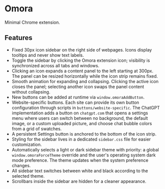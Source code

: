 # Omora

Minimal Chrome extension.

## Features

- Fixed 30px icon sidebar on the right side of webpages. Icons display tooltips and never show text labels.
- Toggle the sidebar by clicking the Omora extension icon; visibility is synchronized across all tabs and windows.
- Clicking an icon expands a content panel to the left starting at 300px. The panel can be resized horizontally while the icon strip remains fixed.
- Smooth animation for expanding and collapsing. Clicking the active icon closes the panel; selecting another icon swaps the panel content without collapsing.
- New buttons can be added at runtime via `window.omoraAddButton`.
- Website-specific buttons. Each site can provide its own button configuration through scripts in `buttons/website-specific`. The ChatGPT implementation adds a button on `chatgpt.com` that opens a settings menu where users can switch between no background, the default image, or a custom uploaded picture, and choose chat bubble colors from a grid of swatches.
- A persistent Settings button is anchored to the bottom of the icon strip.
- Styling for the sidebar lives in a dedicated `sidebar.css` file for easier customization.
- Automatically selects a light or dark sidebar theme with priority: a global `window.omoraForceTheme` override and the user's operating system dark mode preference. The theme updates when the system preference changes.
- All sidebar text switches between white and black according to the selected theme.
- Scrollbars inside the sidebar are hidden for a cleaner appearance.
